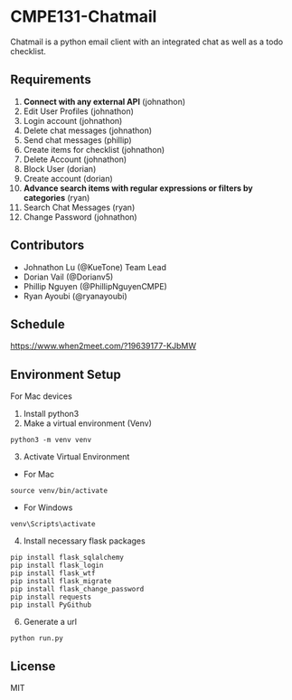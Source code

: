 # CMPE131-Chatmail

Chatmail is a python email client with an integrated chat as well as a todo checklist.

## Requirements

1. **Connect with any external API** (johnathon)
2. Edit User Profiles (johnathon)
3. Login account (johnathon)
4. Delete chat messages (johnathon)
5. Send chat messages (phillip)
6. Create items for checklist (johnathon)
7. Delete Account (johnathon)
8. Block User (dorian)
9. Create account (dorian)
10. **Advance search items with regular expressions or filters by categories** (ryan)
11. Search Chat Messages (ryan)
12. Change Password (johnathon)

## Contributors

- Johnathon Lu (@KueTone) Team Lead
- Dorian Vail (@Dorianv5)
- Phillip Nguyen (@PhillipNguyenCMPE)
- Ryan Ayoubi (@ryanayoubi)

## Schedule
https://www.when2meet.com/?19639177-KJbMW

## Environment Setup
For Mac devices
1. Install python3
2. Make a virtual environment (Venv)
```
python3 -m venv venv 
```
3. Activate Virtual Environment
- For Mac
```
source venv/bin/activate
```
- For Windows 
``` 
venv\Scripts\activate
```
4. Install necessary flask packages
```
pip install flask_sqlalchemy
pip install flask_login
pip install flask_wtf
pip install flask_migrate
pip install flask_change_password
pip install requests
pip install PyGithub
```
6. Generate a url
```
python run.py
```
## License

MIT
